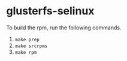 # glusterfs-selinux

To build the rpm, run the following commands.

1. `make prep`
2. `make srcrpms`
3. `make rpm`
